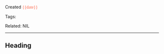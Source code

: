 
Created <font style="color:tomato; font-family:Consolas;">{{date}}</font>

Tags: 

Related: NIL

****

## Heading 

